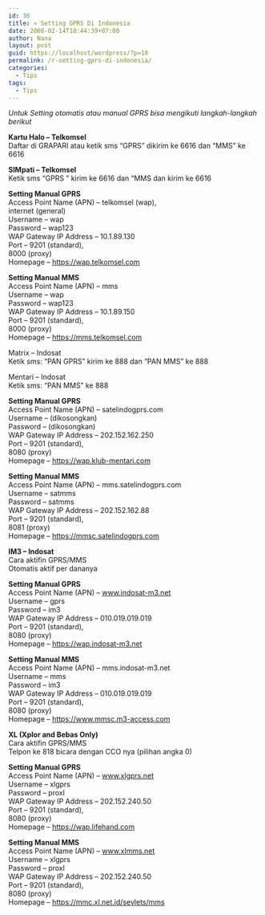 ```yaml
---
id: 36
title: » Setting GPRS Di Indonesia
date: 2008-02-14T18:44:39+07:00
author: Nana
layout: post
guid: https://localhost/wordpress/?p=10
permalink: /r-setting-gprs-di-indonesia/
categories:
  - Tips
tags:
  - Tips
---
```

<p class="MsoNormal">
  <em>Untuk Setting otomatis atau manual GPRS bisa mengikuti langkah-langkah berikut</em>
</p>

**Kartu Halo – Telkomsel**  
Daftar di GRAPARI atau ketik sms “GPRS” dikirim ke 6616 dan “MMS” ke 6616

**SIMpati &#8211; Telkomsel**  
Ketik sms “GPRS ” kirim ke 6616 dan “MMS dan kirim ke 6616

**Setting Manual GPRS**  
Access Point Name (APN) &#8211; telkomsel (wap),  
internet (general)  
Username &#8211; wap  
Password &#8211; wap123  
WAP Gateway IP Address &#8211; 10.1.89.130  
Port &#8211; 9201 (standard),  
8000 (proxy)  
Homepage &#8211; https://wap.telkomsel.com

**Setting Manual MMS**  
Access Point Name (APN) &#8211; mms  
Username &#8211; wap  
Password &#8211; wap123  
WAP Gateway IP Address &#8211; 10.1.89.150  
Port &#8211; 9201 (standard),  
8000 (proxy)  
Homepage &#8211; https://mms.telkomsel.com

Matrix – Indosat  
Ketik sms: “PAN GPRS” kirim ke 888 dan “PAN MMS” ke 888

Mentari – Indosat  
Ketik sms: “PAN MMS” ke 888

**Setting Manual GPRS**  
Access Point Name (APN) &#8211; satelindogprs.com  
Username &#8211; (dikosongkan)  
Password &#8211; (dikosongkan)  
WAP Gateway IP Address &#8211; 202.152.162.250  
Port &#8211; 9201 (standard),  
8080 (proxy)  
Homepage &#8211; https://wap.klub-mentari.com

**Setting Manual MMS**  
Access Point Name (APN) &#8211; mms.satelindogprs.com  
Username &#8211; satmms  
Password &#8211; satmms  
WAP Gateway IP Address &#8211; 202.152.162.88  
Port &#8211; 9201 (standard),  
8081 (proxy)  
Homepage &#8211; https://mmsc.satelindogprs.com

**IM3 – Indosat**  
Cara aktifin GPRS/MMS  
Otomatis aktif per dananya

**Setting Manual GPRS**  
Access Point Name (APN) &#8211; www.indosat-m3.net  
Username &#8211; gprs  
Password &#8211; im3  
WAP Gateway IP Address &#8211; 010.019.019.019  
Port &#8211; 9201 (standard),  
8080 (proxy)  
Homepage &#8211; https://wap.indosat-m3.net

**Setting Manual MMS**  
Access Point Name (APN) &#8211; mms.indosat-m3.net  
Username &#8211; mms  
Password &#8211; im3  
WAP Gateway IP Address &#8211; 010.019.019.019  
Port &#8211; 9201 (standard),  
8080 (proxy)  
Homepage &#8211; https://www.mmsc.m3-access.com

**XL (Xplor and Bebas Only)**  
Cara aktifin GPRS/MMS  
Telpon ke 818 bicara dengan CCO nya (pilihan angka 0)

**Setting Manual GPRS**  
Access Point Name (APN) &#8211; www.xlgprs.net  
Username &#8211; xlgprs  
Password &#8211; proxl  
WAP Gateway IP Address &#8211; 202.152.240.50  
Port &#8211; 9201 (standard),  
8080 (proxy)  
Homepage &#8211; https://wap.lifehand.com

**Setting Manual MMS**  
Access Point Name (APN) &#8211; www.xlmms.net  
Username &#8211; xlgprs  
Password &#8211; proxl  
WAP Gateway IP Address &#8211; 202.152.240.50  
Port &#8211; 9201 (standard),  
8080 (proxy)  
Homepage &#8211; https://mmc.xl.net.id/sevlets/mms